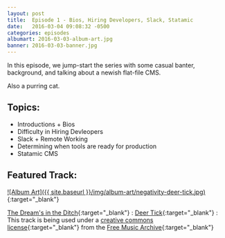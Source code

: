 ```yaml
---
layout: post
title:  Episode 1 - Bios, Hiring Developers, Slack, Statamic
date:   2016-03-04 09:08:32 -0500
categories: episodes
albumart: 2016-03-03-album-art.jpg
banner: 2016-03-03-banner.jpg
---
```


In this episode, we jump-start the series with some casual banter, background, and talking about a newish flat-file CMS.

Also a purring cat.

## Topics:

* Introductions + Bios
* Difficulty in Hiring Devleopers
* Slack + Remote Working
* Determining when tools are ready for production
* Statamic CMS

<div class="featured-track" markdown="1">

## Featured Track:

[![Album Art]({{ site.baseurl }}/img/album-art/negativity-deer-tick.jpg)][songlink]{:target="_blank"}

[The Dream's in the Ditch][songlink]{:target="_blank"}
: [Deer Tick][deertick]{:target="_blank"}
: This track is being used under a [creative commons license][cclicense]{:target="_blank"} from the [Free Music Archive][fma]{:target="_blank"}

</div><!--.featured-track-->

[songlink]: https://open.spotify.com/track/2A9Zm100yFB3CHQd6kFaB7
[deertick]: https://open.spotify.com/artist/3rT8xTwSOMDURtWpPyoKIO
[cclicense]: https://creativecommons.org/licenses/by-nc-nd/3.0/
[fma]: http://freemusicarchive.org
